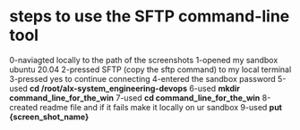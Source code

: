 # steps to use the SFTP command-line tool
0-naviagted locally to the path of the screenshots
1-opened my sandbox ubuntu 20.04
2-pressed SFTP (copy the sftp command) to my local terminal
3-pressed yes to continue connecting
4-entered the sandbox password
5-used **cd /root/alx-system_engineering-devops**
6-used **mkdir command_line_for_the_win**
7-used **cd command_line_for_the_win**
8-created readme file and if it fails make it locally on ur sandbox
9-used **put {screen_shot_name}**

